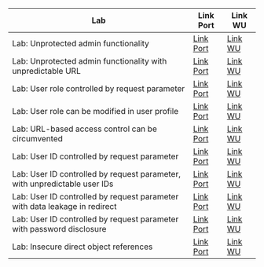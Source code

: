 | Lab                                                                        | Link Port                                                                                                                                  | Link WU          |
| -------------------------------------------------------------------------- | ------------------------------------------------------------------------------------------------------------------------------------------ | ---------------- |
| Lab: Unprotected admin functionality                                       | [Link Port](https://portswigger.net/web-security/access-control/lab-unprotected-admin-functionality)                                       | [Link WU](Lab1)  |
| Lab: Unprotected admin functionality with unpredictable URL                | [Link Port](https://portswigger.net/web-security/access-control/lab-unprotected-admin-functionality-with-unpredictable-url)                | [Link WU](Lab2)  |
| Lab: User role controlled by request parameter                             | [Link Port](https://portswigger.net/web-security/access-control/lab-user-role-controlled-by-request-parameter)                             | [Link WU](Lab3)  |
| Lab: User role can be modified in user profile                             | [Link Port](https://portswigger.net/web-security/access-control/lab-user-role-can-be-modified-in-user-profile)                             | [Link WU](Lab4)  |
| Lab: URL-based access control can be circumvented                          | [Link Port](https://portswigger.net/web-security/access-control/lab-url-based-access-control-can-be-circumvented)                          | [Link WU](Lab5)  |
| Lab: User ID controlled by request parameter                               | [Link Port](https://portswigger.net/web-security/access-control/lab-user-id-controlled-by-request-parameter)                               | [Link WU](Lab7)  |
| Lab: User ID controlled by request parameter, with unpredictable user IDs  | [Link Port](https://portswigger.net/web-security/access-control/lab-user-id-controlled-by-request-parameter-with-unpredictable-user-ids)   | [Link WU](Lab8)  |
| Lab: User ID controlled by request parameter with data leakage in redirect | [Link Port](https://portswigger.net/web-security/access-control/lab-user-id-controlled-by-request-parameter-with-data-leakage-in-redirect) | [Link WU](Lab9)  |
| Lab: User ID controlled by request parameter with password disclosure      | [Link Port](https://portswigger.net/web-security/access-control/lab-user-id-controlled-by-request-parameter-with-password-disclosure)      | [Link WU](Lab10) |
| Lab: Insecure direct object references                                     | [Link Port](https://portswigger.net/web-security/access-control/lab-insecure-direct-object-references)                                     | [Link WU](Lab11) |
